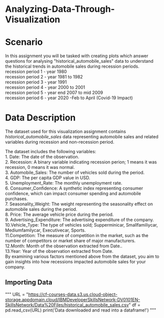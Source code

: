 # Analyzing-Data-Through-Visualization

# Scenario

In this assignment you will be tasked with creating plots which answer questions for analysing "historical_automobile_sales" data to understand the historical trends in automobile sales during recession periods.<br>
recession period 1 - year 1980 <br>
recession period 2 - year 1981 to 1982<br>
recession period 3 - year 1991<br>
recession period 4 - year 2000 to 2001<br>
recession period 5 - year end 2007 to mid 2009<br>
recession period 6 - year 2020 -Feb to April (Covid-19 Impact)<br>

# Data Description

The dataset used for this visualization assignment contains *historical_automobile_sales* data representing automobile sales and related variables during recession and non-recession period. 

The dataset includes the following variables:
<br>1. Date: The date of the observation.
<br>2. Recession: A binary variable indicating recession perion; 1 means it was recession, 0 means it was normal.
<br>3. Automobile_Sales: The number of vehicles sold during the period.
<br>4. GDP: The per capita GDP value in USD.
<br>5. Unemployment_Rate: The monthly unemployment rate.
<br>6. Consumer_Confidence: A synthetic index representing consumer confidence, which can impact consumer spending and automobile purchases.
<br>7. Seasonality_Weight: The weight representing the seasonality effect on automobile sales during the period.
<br>8. Price: The average vehicle price during the period.
<br>9. Advertising_Expenditure: The advertising expenditure of the company.
<br>10.Vehicle_Type: The type of vehicles sold; Supperminicar, Smallfamiliycar,                 Mediumfamilycar, Executivecar, Sports.
<br>11.Competition: The measure of competition in the market, such as the number of competitors or market share of major manufacturers.
<br>12.Month: Month of the observation extracted from Date..
<br>13.Year: Year of the observation extracted from Date.
<br>
By examining various factors mentioned above from the dataset, you aim to gain insights into how recessions impacted automobile sales for your company.

## Importing Data
"""
URL = "https://cf-courses-data.s3.us.cloud-object-storage.appdomain.cloud/IBMDeveloperSkillsNetwork-DV0101EN-SkillsNetwork/Data%20Files/historical_automobile_sales.csv"
df = pd.read_csv(URL)
print('Data downloaded and read into a dataframe!')
"""
